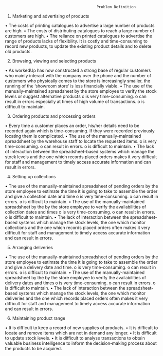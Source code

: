                                               Problem Definition
1.	Marketing and advertising of products

•	The costs of printing catalogues to advertise a large number of products are high.
•	The costs of distributing catalogues to reach a large number of customers are high.
•	The reliance on printed catalogues to advertise the range of products lacks of flexibility. It is costly and time-consuming to record new products, to update the existing product details and to delete old products.

2.	Browsing, viewing  and selecting products 

•	As workedUp has now constructed a strong base of regular customers who mainly interact with the company over the phone and the number of customers who physically comes to the store is increasingly smaller, the running of the ‘showroom store’ is less financially viable.
•	The use of the manually-maintained spreadsheet by the store employee to verify the stock levels or suggest alternative products
o	is very time-consuming. 
o	can result in errors especially at times of high volume of transactions.
o	is difficult to maintain.

3.	Ordering products and processing orders

•	Every time a customer places an order, his/her details need to be recorded again which is time-consuming. If they were recorded previously locating them is complicated.
•	The use of the manually-maintained spreadsheet by the warehouse staff to locate the requested items.
o	is very time-consuming. 
o	can result in errors.
o	is difficult to maintain.
•	The lack of interaction between the spreadsheet-based systems which manage the stock levels and  the one which records placed orders makes it very difficult for staff and management to timely access accurate information and can result in errors.

4.	Setting up collections 

•	The use of the manually-maintained spreadsheet of pending orders by the store employee to estimate the time it is going to take to assemble the order and give a collection date and time
o	is very time-consuming. 
o	can result in errors.
o	is difficult to maintain.
•	The use of the manually-maintained spreadsheet by the by the store employee to verify the availabilities of collection dates and times
o	is very time-consuming. 
o	can result in errors.
o	is difficult to maintain.
•	The lack of interaction between the spreadsheet-based systems which manage the stock levels, the one which monitor collections and the one which records placed orders often makes it very difficult for staff and management to timely access accurate information and can result in errors.

5.	Arranging deliveries

•	The use of the manually-maintained spreadsheet of pending orders by the store employee to estimate the time it is going to take to assemble the order and give a delivery date and time.
o	is very time-consuming. 
o	can result in errors.
o	is difficult to maintain.
•	The use of the manually-maintained spreadsheet by the by the store employee to verify the availabilities of delivery dates and times
o	is very time-consuming. 
o	can result in errors.
o	is difficult to maintain.
•	The lack of interaction between the spreadsheet-based systems which manage the stock levels, the one which monitor deliveries and the one which records placed orders often makes it very difficult for staff and management to timely access accurate information and can result in errors.

6.	Maintaining product range

•	It is difficult to keep a record of new supplies of products.
•	It is difficult to locate and remove items which are not in demand any longer.
•	It is difficult to update stock levels.
•	It is difficult to analyse transactions to obtain valuable business intelligence to inform the decision-making process about the products to be acquired.


